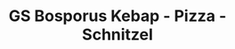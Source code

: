 ---
title: "GS Bosporus Kebap - Pizza - Schnitzel"
url: /leobersdorf/gs-bosporus-kebap-pizza-schnitzel/
---